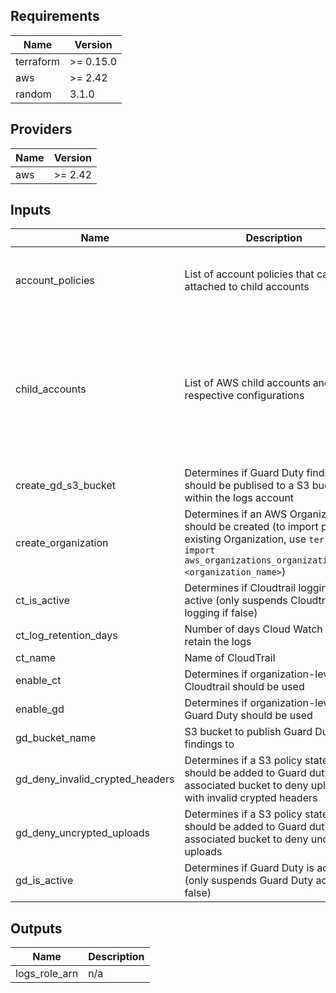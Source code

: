 ## Requirements

| Name | Version |
|------|---------|
| terraform | >= 0.15.0 |
| aws | >= 2.42 |
| random | 3.1.0 |

## Providers

| Name | Version |
|------|---------|
| aws | >= 2.42 |

## Inputs

| Name | Description | Type | Default | Required |
|------|-------------|------|---------|:--------:|
| account\_policies | List of account policies that can be attached to child accounts | <pre>list(object({<br>    name    = string<br>    content = string<br>  }))</pre> | `[]` | no |
| child\_accounts | List of AWS child accounts and their respective configurations | <pre>list(object({<br>    name                       = string<br>    email                      = string<br>    role_name                  = optional(string)<br>    parent_id                  = optional(string)<br>    policies                   = optional(list(string))<br>    tags                       = optional(map(string))<br>    is_logs                    = optional(bool)<br>    iam_user_access_to_billing = optional(bool)<br>  }))</pre> | `[]` | no |
| create\_gd\_s3\_bucket | Determines if Guard Duty findings should be publised to a S3 bucket within the logs account | `bool` | `true` | no |
| create\_organization | Determines if an AWS Organization should be created (to import pre-existing Organization, use `terraform import aws_organizations_organization.this <organization_name>`) | `bool` | `true` | no |
| ct\_is\_active | Determines if Cloudtrail logging is active (only suspends Cloudtrail logging if false) | `bool` | `true` | no |
| ct\_log\_retention\_days | Number of days Cloud Watch will retain the logs | `number` | n/a | yes |
| ct\_name | Name of CloudTrail | `string` | n/a | yes |
| enable\_ct | Determines if organization-level Cloudtrail should be used | `bool` | `true` | no |
| enable\_gd | Determines if organization-level Guard Duty should be used | `bool` | `true` | no |
| gd\_bucket\_name | S3 bucket to publish Guard Duty findings to | `string` | `null` | no |
| gd\_deny\_invalid\_crypted\_headers | Determines if a S3 policy statement should be added to Guard duty associated bucket to deny uploads with invalid crypted headers | `bool` | `true` | no |
| gd\_deny\_uncrypted\_uploads | Determines if a S3 policy statement should be added to Guard duty associated bucket to deny uncrypted uploads | `bool` | `true` | no |
| gd\_is\_active | Determines if Guard Duty is active (only suspends Guard Duty activity if false) | `bool` | `true` | no |

## Outputs

| Name | Description |
|------|-------------|
| logs\_role\_arn | n/a |
